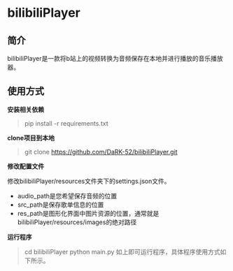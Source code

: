 # bilibiliPlayer

## 简介
bilibiliPlayer是一款将b站上的视频转换为音频保存在本地并进行播放的音乐播放器。

## 使用方式
**安装相关依赖**
> pip install -r requirements.txt

**clone项目到本地**
> git clone https://github.com/DaRK-52/bilibiliPlayer.git

**修改配置文件**

修改bilibiliPlayer/resources文件夹下的settings.json文件。
- audio_path是您希望保存音频的位置
- src_path是保存歌单信息的位置
- res_path是图形化界面中图片资源的位置，通常就是bilibiliPlayer/resources/images的绝对路径

**运行程序**
> cd bilibiliPlayer
> python main.py
如上即可运行程序，具体程序使用方式如下所示。